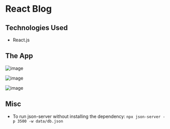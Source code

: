 # React Blog

## Technologies Used

- React.js

## The App

![image](https://github.com/younnes-chebli/react-blog/assets/106768273/fd4277c4-1276-47b7-9815-3b0f9240c195)

![image](https://github.com/younnes-chebli/react-blog/assets/106768273/8f4c8f74-7cbf-4039-ae25-6f604c84d95c)

![image](https://github.com/younnes-chebli/react-blog/assets/106768273/75ad8e7c-3bf4-4f7c-b3fe-13978c1a862f)

## Misc

- To run json-server without installing the dependency:
  `npx json-server -p 3500 -w data/db.json`
